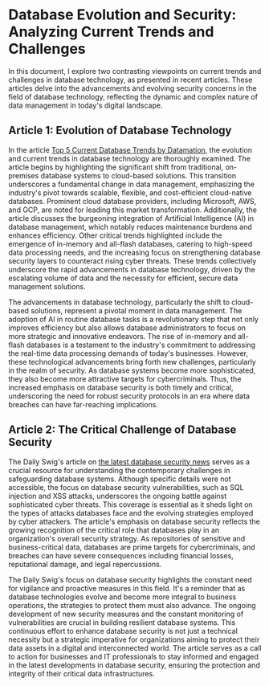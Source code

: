 # Database Evolution and Security: Analyzing Current Trends and Challenges
In this document, I explore two contrasting viewpoints on current trends 
and challenges in database technology, as presented in recent articles. 
These articles delve into the advancements and evolving security concerns 
in the field of database technology, reflecting the dynamic and complex 
nature of data management in today's digital landscape.

 ## Article 1: Evolution of Database Technology
In the article [Top 5 Current Database Trends by Datamation](https://www.datamation.com/cloud/current-database-trends/), the 
evolution and current trends in database technology are thoroughly 
examined. The article begins by highlighting the significant shift from 
traditional, on-premises database systems to cloud-based solutions. This 
transition underscores a fundamental change in data management, 
emphasizing the industry's pivot towards scalable, flexible, and 
cost-efficient cloud-native databases. Prominent cloud database providers, 
including Microsoft, AWS, and GCP, are noted for leading this market 
transformation. Additionally, the article discusses the burgeoning 
integration of Artificial Intelligence (AI) in database management, which 
notably reduces maintenance burdens and enhances efficiency. Other 
critical trends highlighted include the emergence of in-memory and 
all-flash databases, catering to high-speed data processing needs, and the 
increasing focus on strengthening database security layers to counteract 
rising cyber threats. These trends collectively underscore the rapid 
advancements in database technology, driven by the escalating volume of 
data and the necessity for efficient, secure data management solutions.

The advancements in database technology, particularly the shift to 
cloud-based solutions, represent a pivotal moment in data management. The 
adoption of AI in routine database tasks is a revolutionary step that not 
only improves efficiency but also allows database administrators to focus 
on more strategic and innovative endeavors. The rise of in-memory and 
all-flash databases is a testament to the industry's commitment to 
addressing the real-time data processing demands of today's businesses. 
However, these technological advancements bring forth new challenges, 
particularly in the realm of security. As database systems become more 
sophisticated, they also become more attractive targets for 
cybercriminals. Thus, the increased emphasis on database security is both 
timely and critical, underscoring the need for robust security protocols 
in an era where data breaches can have far-reaching implications.



## Article 2: The Critical Challenge of Database Security
The Daily Swig's article on [the latest database security news](https://portswigger.net/daily-swig/database-security) serves as a 
crucial resource for understanding the contemporary challenges in 
safeguarding database systems. Although specific details were not 
accessible, the focus on database security vulnerabilities, such as SQL 
injection and XSS attacks, underscores the ongoing battle against 
sophisticated cyber threats. This coverage is essential as it sheds light 
on the types of attacks databases face and the evolving strategies 
employed by cyber attackers. The article's emphasis on database security 
reflects the growing recognition of the critical role that databases play 
in an organization's overall security strategy. As repositories of 
sensitive and business-critical data, databases are prime targets for 
cybercriminals, and breaches can have severe consequences including 
financial losses, reputational damage, and legal repercussions.

The Daily Swig's focus on database security highlights the constant need 
for vigilance and proactive measures in this field. It's a reminder that 
as database technologies evolve and become more integral to business 
operations, the strategies to protect them must also advance. The ongoing 
development of new security measures and the constant monitoring of 
vulnerabilities are crucial in building resilient database systems. This 
continuous effort to enhance database security is not just a technical 
necessity but a strategic imperative for organizations aiming to protect 
their data assets in a digital and interconnected world. The article 
serves as a call to action for businesses and IT professionals to stay 
informed and engaged in the latest developments in database security, 
ensuring the protection and integrity of their critical data 
infrastructures.




